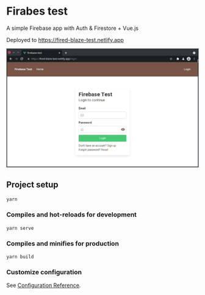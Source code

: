 # Firabes test

A simple Firebase app with Auth & Firestore + Vue.js

Deployed to https://fired-blaze-test.netlify.app

![Screenshot](screenshot.jpg)

## Project setup
```
yarn
```

### Compiles and hot-reloads for development
```
yarn serve
```

### Compiles and minifies for production
```
yarn build
```

### Customize configuration
See [Configuration Reference](https://cli.vuejs.org/config/).
